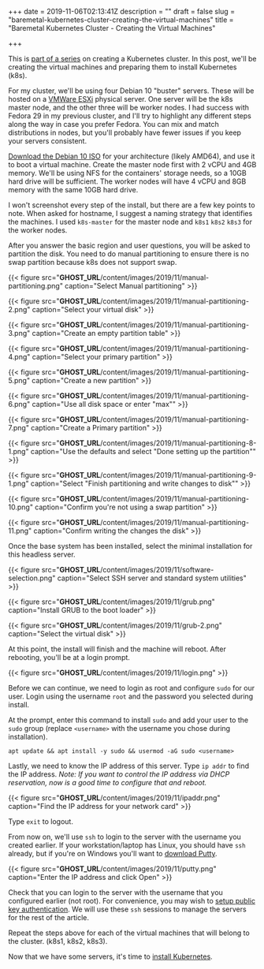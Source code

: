 +++
date = 2019-11-06T02:13:41Z
description = ""
draft = false
slug = "baremetal-kubernetes-cluster-creating-the-virtual-machines"
title = "Baremetal Kubernetes Cluster - Creating the Virtual Machines"

+++


This is [part of a series](__GHOST_URL__/baremetal-kubernetes-cluster-start-to-finish/) on creating a Kubernetes cluster. In this post, we'll be creating the virtual machines and preparing them to install Kubernetes (k8s).

For my cluster, we'll be using four Debian 10 "buster" servers. These will be hosted on a [VMWare ESXi](https://www.vmware.com/go/get-free-esxi) physical server. One server will be the k8s master node, and the other three will be worker nodes. I had success with Fedora 29 in my previous cluster, and I'll try to highlight any different steps along the way in case you prefer Fedora. You can mix and match distributions in nodes, but you'll probably have fewer issues if you keep your servers consistent.

[Download the Debian 10 ISO](https://www.debian.org/distrib/netinst) for your architecture (likely AMD64), and use it to boot a virtual machine. Create the master node first with 2 vCPU and 4GB memory. We'll be using NFS for the containers' storage needs, so a 10GB hard drive will be sufficient. The worker nodes will have 4 vCPU and 8GB memory with the same 10GB hard drive.

I won't screenshot every step of the install, but there are a few key points to note. When asked for hostname, I suggest a naming strategy that identifies the machines. I used `k8s-master` for the master node and `k8s1`  `k8s2`  `k8s3` for the worker nodes.

After you answer the basic region and user questions, you will be asked to partition the disk. You need to do manual partitioning to ensure there is no swap partition because k8s does not support swap.

{{< figure src="__GHOST_URL__/content/images/2019/11/manual-partitioning.png" caption="Select Manual partitioning" >}}

{{< figure src="__GHOST_URL__/content/images/2019/11/manual-partitioning-2.png" caption="Select your virtual disk" >}}

{{< figure src="__GHOST_URL__/content/images/2019/11/manual-partitioning-3.png" caption="Create an empty partition table" >}}

{{< figure src="__GHOST_URL__/content/images/2019/11/manual-partitioning-4.png" caption="Select your primary partition" >}}

{{< figure src="__GHOST_URL__/content/images/2019/11/manual-partitioning-5.png" caption="Create a new partition" >}}

{{< figure src="__GHOST_URL__/content/images/2019/11/manual-partitioning-6.png" caption="Use all disk space or enter "max"" >}}

{{< figure src="__GHOST_URL__/content/images/2019/11/manual-partitioning-7.png" caption="Create a Primary partition" >}}

{{< figure src="__GHOST_URL__/content/images/2019/11/manual-partitioning-8-1.png" caption="Use the defaults and select "Done setting up the partition"" >}}

{{< figure src="__GHOST_URL__/content/images/2019/11/manual-partitioning-9-1.png" caption="Select "Finish partitioning and write changes to disk"" >}}

{{< figure src="__GHOST_URL__/content/images/2019/11/manual-partitioning-10.png" caption="Confirm you're not using a swap partition" >}}

{{< figure src="__GHOST_URL__/content/images/2019/11/manual-partitioning-11.png" caption="Confirm writing the changes the disk" >}}

Once the base system has been installed, select the minimal installation for this headless server.

{{< figure src="__GHOST_URL__/content/images/2019/11/software-selection.png" caption="Select SSH server and standard system utilities" >}}

{{< figure src="__GHOST_URL__/content/images/2019/11/grub.png" caption="Install GRUB to the boot loader" >}}

{{< figure src="__GHOST_URL__/content/images/2019/11/grub-2.png" caption="Select the virtual disk" >}}

At this point, the install will finish and the machine will reboot. After rebooting, you'll be at a login prompt.

{{< figure src="__GHOST_URL__/content/images/2019/11/login.png" >}}

Before we can continue, we need to login as root and configure `sudo` for our user. Login using the username `root` and the password you selected during install.

At the prompt, enter this command to install `sudo` and add your user to the `sudo` group (replace `<username>` with the username you chose during installation).

`apt update && apt install -y sudo && usermod -aG sudo <username>`

Lastly, we need to know the IP address of this server. Type `ip addr` to find the IP address. _Note: If you want to control the IP address via DHCP reservation, now is a good time to configure that and reboot._

{{< figure src="__GHOST_URL__/content/images/2019/11/ipaddr.png" caption="Find the IP address for your network card" >}}

Type `exit` to logout.

From now on, we'll use `ssh` to login to the server with the username you created earlier. If your workstation/laptop has Linux, you should have `ssh` already, but if you're on Windows you'll want to [download Putty](https://www.chiark.greenend.org.uk/~sgtatham/putty/latest.html).

{{< figure src="__GHOST_URL__/content/images/2019/11/putty.png" caption="Enter the IP address and click Open" >}}

Check that you can login to the server with the username that you configured earlier (not root). For convenience, you may wish to [setup public key authentication](https://www.digitalocean.com/community/tutorials/how-to-set-up-ssh-keys--2). We will use these `ssh` sessions to manage the servers for the rest of the article.

Repeat the steps above for each of the virtual machines that will belong to the cluster. (k8s1, k8s2, k8s3).

Now that we have some servers, it's time to [install Kubernetes](__GHOST_URL__/baremetal-kubernetes-cluster-installing-kubernetes/).



